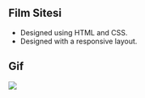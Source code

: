 ## Film Sitesi

- Designed using HTML and CSS.
- Designed with a responsive layout.

## Gif

<img src="filmsitesi.gif"/>
